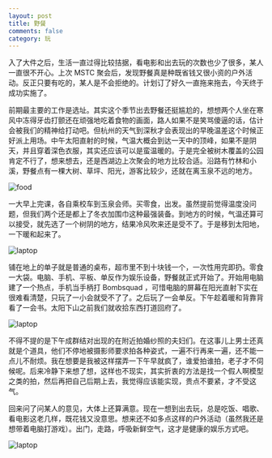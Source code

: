 ```yaml
---
layout: post
title: 野餐
comments: false
category: 玩
---
```


入了大件之后，生活一直过得比较拮据，看电影和出去玩的次数也少了很多，某人一直很不开心。上次 MSTC 聚会后，发现野餐真是种既省钱又很小资的户外活动。反正只要有吃的，某人是不会拒绝的。计划订了好久一直拖来拖去，今天终于成功实施了。

前期最主要的工作是选址。其实这个季节出去野餐还挺尴尬的，想想两个人坐在寒风中冻得牙齿打颤还在顽强地吃着食物的画面，路人如果不是笑骂傻逼的话，估计会被我们的精神给打动吧。但杭州的天气到深秋才会表现出的早晚温差这个时候正好派上用场。中午太阳直射的时候，气温大概会到达一天中的顶峰，如果不是阴天，并且穿着深色衣服，其实还应该可以是蛮温暖的。于是完全被树木覆盖的公园肯定不行了，想来想去，还是西湖边上次聚会的地方比较合适。沿路有竹林和小溪，野餐点有一棵大树、草坪、阳光，游客比较少，还就在离玉泉不远的地方。

![food](http://mforever78.qiniudn.com/picnic-food.jpg)

一大早上完课，各自乘校车到玉泉会师。买零食，出发。虽然提前觉得温度没问题，但我们两个还是都上了冬衣加围巾这种最强装备。到地方的时候，气温还算可以接受，就先选了一个树阴的地方，结果冷风吹来还是受不了。于是移到太阳地，一下暖和起来了。

![laptop](http://mforever78.qiniudn.com/picnic-laptop.jpg)

铺在地上的单子就是普通的桌布，超市里不到十块钱一个，一次性用完即扔。零食一大袋。电脑、手机、平板、单反作为娱乐设备，野餐就正式开始了。开始用电脑建了一个热点，手机当手柄打 Bombsquad ，可惜电脑的屏幕在阳光直射下实在很难看清楚，只玩了一小会就受不了了。之后玩了一会单反。下午趁着暖和背靠背看了一会书。太阳下山之前我们就收拾东西打道回府了。

![laptop](http://mforever78.qiniudn.com/picnic-canon.jpg)

不得不提的是下午成群结对出现的在附近拍婚纱照的夫妇们。在这事儿上男士还真就是个道具，他们不停地被摄影师要求拍各种姿式，一遍不行再来一遍，还不能一点儿不耐烦。我在想要是我被这样摆弄一下午早就疯了，谁爱拍谁拍，老子才不伺候呢。后来冷静下来想了想，这样也不现实，其实折衷的方法是找一个假人啊模型之类的拍，然后再把自己后期上去，我觉得应该能实现，贵点不要紧，才不受这气。

回来问了问某人的意见，大体上还算满意。现在一想到出去玩，总是吃饭、唱歌、看电影这老几样，既花钱又没意思。想来还不如多点这样的户外活动（虽然我还是想带着电脑打游戏）。出门，走路，呼吸新鲜空气，这才是健康的娱乐方式吧。

![laptop](http://mforever78.qiniudn.com/picnic-steps.jpg)